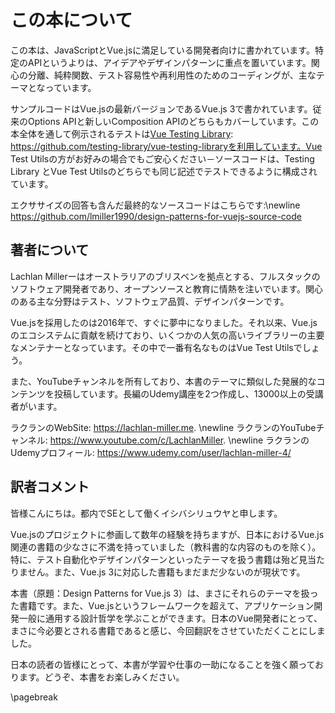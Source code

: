 # この本について

この本は、JavaScriptとVue.jsに満足している開発者向けに書かれています。特定のAPIというよりは、アイデアやデザインパターンに重点を置いています。関心の分離、純粋関数、テスト容易性や再利用性のためのコーディングが、主なテーマとなっています。

サンプルコードはVue.jsの最新バージョンであるVue.js 3で書かれています。従来のOptions APIと新しいComposition APIのどちらもカバーしています。この本全体を通して例示されるテストは[Vue Testing Library](https://github.com/testing-library/vue-testing-library): https://github.com/testing-library/vue-testing-libraryを利用しています。Vue Test Utilsの方がお好みの場合でもご安心ください－ソースコードは、Testing Library とVue Test Utilsのどちらでも同じ記述でテストできるように構成されています。

エクササイズの回答も含んだ最終的なソースコードはこちらです:\newline
https://github.com/lmiller1990/design-patterns-for-vuejs-source-code

## 著者について

Lachlan Millerーはオーストラリアのブリスベンを拠点とする、フルスタックのソフトウェア開発者であり、オープンソースと教育に情熱を注いでいます。関心のある主な分野はテスト、ソフトウェア品質、デザインパターンです。

Vue.jsを採用したのは2016年で、すぐに夢中になりました。それ以来、Vue.jsのエコシステムに貢献を続けており、いくつかの人気の高いライブラリーの主要なメンテナーとなっています。その中で一番有名なものはVue Test Utilsでしょう。

また、YouTubeチャンネルを所有しており、本書のテーマに類似した発展的なコンテンツを投稿しています。長編のUdemy講座を2つ作成し、13000以上の受講者がいます。

ラクランのWebSite: https://lachlan-miller.me. \newline
ラクランのYouTubeチャンネル: https://www.youtube.com/c/LachlanMiller. \newline
ラクランのUdemyプロフィール: https://www.udemy.com/user/lachlan-miller-4/

## 訳者コメント

皆様こんにちは。都内でSEとして働くイシバシリュウヤと申します。

Vue.jsのプロジェクトに参画して数年の経験を持ちますが、日本におけるVue.js関連の書籍の少なさに不満を持っていました（教科書的な内容のものを除く）。特に、テスト自動化やデザインパターンといったテーマを扱う書籍は殆ど見当たりません。また、Vue.js 3に対応した書籍もまだまだ少ないのが現状です。

本書（原題：Design Patterns for Vue.js 3）は、まさにそれらのテーマを扱った書籍です。また、Vue.jsというフレームワークを超えて、アプリケーション開発一般に通用する設計哲学を学ぶことができます。日本のVue開発者にとって、まさに今必要とされる書籍であると感じ、今回翻訳をさせていただくことにしました。

日本の読者の皆様にとって、本書が学習や仕事の一助になることを強く願っております。どうぞ、本書をお楽しみください。

\pagebreak
